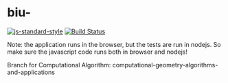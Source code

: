 biu-
====

[![js-standard-style](https://img.shields.io/badge/code%20style-standard-brightgreen.svg)](http://standardjs.com/)
[![Build Status](https://travis-ci.org/hellmage/biu-.svg?branch=master)](https://travis-ci.org/hellmage/biu-)

Note: the application runs in the browser, but the tests are run in nodejs. So make sure the javascript code runs both in browser and nodejs!

Branch for Computational Algorithm: computational-geometry-algorithms-and-applications
